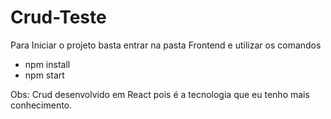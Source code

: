# Crud-Teste
Para Iniciar o projeto basta entrar na pasta Frontend e utilizar os comandos
- npm install
- npm start

Obs: Crud desenvolvido em React pois é a tecnologia que eu tenho mais conhecimento.
